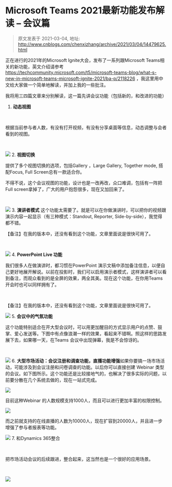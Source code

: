 # Microsoft Teams 2021最新功能发布解读 – 会议篇 
> 原文发表于 2021-03-04, 地址: http://www.cnblogs.com/chenxizhang/archive/2021/03/04/14479625.html 


正在进行的2021年的Microsoft Ignite大会，发布了一系列跟Microsoft Teams相关的新功能，英文介绍请参考 <https://techcommunity.microsoft.com/t5/microsoft-teams-blog/what-s-new-in-microsoft-teams-microsoft-ignite-2021/ba-p/2118226> ，我这里用中文给大家做一个简单地解读，并加上我的一些批注。


我将用三四篇文章来分别解读，这一篇先讲会议功能（包括新的，和改进的功能）


1. **动态视图**

 

根据当前参与者人数，有没有打开视频，有没有分享桌面等信息，动态调整与会者看到的视图。



 

![](./images/14479625-9072-20210304125051925-1243342972.gif)
2. **视图切换**
 

提供了多个视图切换的选项，包括Gallery ，Large Gallery, Together mode, 搭配Focus, Full Screen总有一款适合你。


不得不说，这个会议视图的功能，设计也是一改再改，众口难调，包括有一阵把Full screen拿掉了，广大的用户抱怨很多，现在又加回来了。



 

![](./images/14479625-9072-20210304125058249-721341567.png)
3. **演讲者模式**
这个功能太需要了。就是可以在你做演讲时，可以把你的视频跟演示内容一起显示（有三种模式：Standout, Reporter, Side-by-side），我觉得都不错。


【备注】在我的版本中，还没有看到这个功能，文章里面说是很快可用了。



 

![](./images/14479625-9072-20210304125101285-78757451.gif)
4. **PowerPoint Live 功能**
 

我们很多人在做演讲时，都习惯在PowerPoint 演示文稿中添加备注信息，以便自己更好地展开解说。以前在投影时，我们可以启用演示者模式，这样演讲者可以看到备注，而观众看到的是全屏的效果，两全其美。现在这个功能，在你用Teams 开会时也可以同样拥有了。



 

【备注】在我的版本中，还没有看到这个功能，文章里面说是很快可用了。


![](./images/14479625-9072-20210304125105588-1346476912.gif)
5. **会议中的气氛功能**
 

这个功能特别适合在开大型会议时，可以用更加醒目的方式显示用户的点赞、鼓掌、爱心发送等。下图中有点像浪潮一样的效果，看起来不错啊。照这样的思路发展下去，如果哪一天，在Teams 会议中出现弹幕，我是不会惊讶的。



 

![](./images/14479625-9072-20210304125108029-1081445749.gif)
6. **大型市场活动：会议注册和调查功能，直播功能增强**如果你要搞一场市场活动，可能涉及到会议注册和问卷调查的功能。以后你可以直接创建 Webinar 类型的会议。如下图所示。这个功能还是比较接地气的，也解决了很多实际的问题，以前要分散在几个系统去做的，现在一站式完成。


![](./images/14479625-9072-20210304125110305-993239198.gif)


目前这种Webinar 的人数规模支持1000人，而且可以进行更加丰富的权限控制。


![](./images/14479625-9072-20210304125119779-1746275588.png)


而之前就支持的在线直播的人数为10000人，现在扩容到20000人，并且进一步增强了参与者报表等功能。


![](./images/14479625-9072-20210304125121921-309231729.png)
7. 和Dynamics 365整合

 

把市场活动会议的后续跟进，整合起来，这当然也是一个很好的应用场景。



 

![](./images/14479625-9072-20210304125123125-1125822216.gif)
